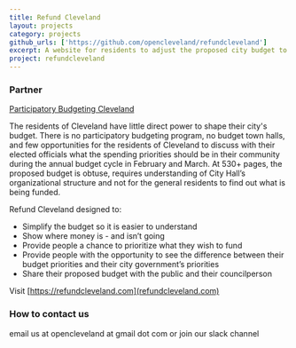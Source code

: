 ```yaml
---
title: Refund Cleveland
layout: projects
category: projects
github_urls: ['https://github.com/opencleveland/refundcleveland']
excerpt: A website for residents to adjust the proposed city budget to their priorities 
project: refundcleveland
---
```


### Partner 
[Participatory Budgeting Cleveland](https://www.pbcle.com) 

The residents of Cleveland have little direct power to shape their city's budget. There is no participatory budgeting program, no budget town halls, and few opportunities for the residents of Cleveland to discuss with their elected officials what the spending priorities should be in their community during the annual budget cycle in February and March. At 530+ pages, the proposed budget is obtuse, requires understanding of City Hall’s organizational structure and not for the general residents to find out what is being funded. 

Refund Cleveland designed to: 
- Simplify the budget so it is easier to understand
- Show where money is - and isn’t going
- Provide people a chance to prioritize what they wish to fund
- Provide people with the opportunity to see the difference between their budget priorities and their city government’s priorities
- Share their proposed budget with the public and their councilperson

Visit [https://refundcleveland.com](refundcleveland.com)

### How to contact us
email us at opencleveland at gmail dot com
or join our slack channel 